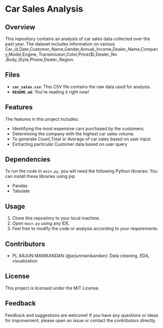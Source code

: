 # Car Sales Analysis

## Overview
This repository contains an analysis of car sales data collected over the past year. 
The dataset includes information on various Car_id,Date,Customer_Name,Gender,Annual_Income,Dealer_Name,Company,Model,Engine,
Transmission,Color,Price($),Dealer_No ,Body_Style,Phone,Dealer_Region.


## Files
- **`car_sales.csv`**: This CSV file contains the raw data used for analysis.
- **`README.md`**: You're reading it right now!

## Features
The features in this project includes:
- Identifying the most expensive cars purchased by the customers.
- Determining the company with the highest car sales volume.
- To generate Count,Total or Average of car sales based on user input.
- Extracting particular Customer data based on user query

## Dependencies
To run the code in `main.py`, you will need the following Python libraries:
You can install these libraries using pip 
- Pandas
- Tabulate


## Usage
1. Clone this repository to your local machine.
2. Open `main.py` using any IDE.
3. Feel free to modify the code or analysis according to your requirements.

## Contributors
- PL ARJUN MANIKANDAN (@arjunmanikandan): Data cleaning, EDA, visualization

## License
This project is licensed under the MIT License.

## Feedback
Feedback and suggestions are welcome! If you have any questions or ideas for improvement, please open an issue or contact the contributors directly.
